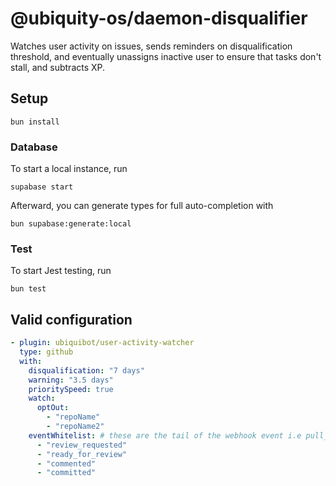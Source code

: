 # @ubiquity-os/daemon-disqualifier

Watches user activity on issues, sends reminders on disqualification threshold, and eventually unassigns inactive user to ensure that
tasks don't stall, and subtracts XP.

## Setup

```shell
bun install
```

### Database

To start a local instance, run

```shell
supabase start
```

Afterward, you can generate types for full auto-completion with

```shell
bun supabase:generate:local
```

### Test

To start Jest testing, run

```shell
bun test
```

## Valid configuration

```yaml
- plugin: ubiquibot/user-activity-watcher
  type: github
  with:
    disqualification: "7 days"
    warning: "3.5 days"
    prioritySpeed: true
    watch:
      optOut:
        - "repoName"
        - "repoName2"
    eventWhitelist: # these are the tail of the webhook event i.e pull_request.review_requested
      - "review_requested"
      - "ready_for_review"
      - "commented"
      - "committed"
```

